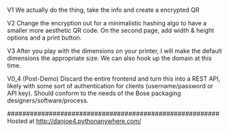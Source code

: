 V1 We actually do the thing, take the info and create a encrypted QR

V2 Change the encryption out for a minimalistic hashing algo to have a smaller more aesthetic QR code. On the second page, add width & height options and a print button.

V3 After you play with the dimensions on your printer, I will make the default dimensions the appropriate size. We can also hook up the domain at this time.

V0_4 (Post-Demo) Discard the entire frontend and turn this into a REST API, likely with some sort of authentication for clients (username/password or API key). Should conform to the needs of the Bose packaging designers/software/process.

########################################################
Hosted at http://danjoe4.pythonanywhere.com/
